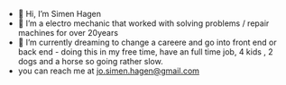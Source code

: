 - 👋 Hi, I’m Simen Hagen
- 👀 I’m a electro mechanic that worked with solving problems / repair machines for over 20years
- 🌱 I’m currently dreaming to change a careere and go into front end or back end  - doing this in my free time,
    have an full time job, 4 kids , 2 dogs and a horse  so going rather slow.
-  you can reach me at jo.simen.hagen@gmail.com

<!---
svimen86/svimen86 is a ✨ special ✨ repository because its `README.md` (this file) appears on your GitHub profile.
You can click the Preview link to take a look at your changes.
--->
